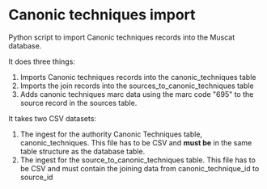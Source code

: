 # Canonic techniques import

Python script to import Canonic techniques records into the Muscat database. 

It does three things:
1. Imports Canonic techniques records into the canonic_techniques table
2. Imports the join records into the sources_to_canonic_techniques table
3. Adds canonic techniques marc data using the marc code "695" to the source record in the sources table.

It takes two CSV datasets:
1. The ingest for the authority Canonic Techniques table, canonic_techniques. This file has to be CSV and **must be** in the same table structure as the database table.
2. The ingest for the source_to_canonic_techniques table. This file has to be CSV and must contain the joining data from canonic_technique_id to source_id

